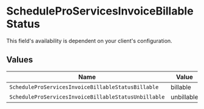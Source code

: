 # ScheduleProServicesInvoiceBillableStatus

This field's availability is dependent on your client's configuration.


## Values

| Name                                                 | Value                                                |
| ---------------------------------------------------- | ---------------------------------------------------- |
| `ScheduleProServicesInvoiceBillableStatusBillable`   | billable                                             |
| `ScheduleProServicesInvoiceBillableStatusUnbillable` | unbillable                                           |